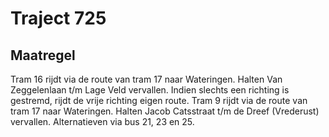 # Traject 725 
## Maatregel
Tram 16 rijdt via de route van tram 17 naar Wateringen.
Halten Van Zeggelenlaan t/m Lage Veld vervallen.
Indien slechts een richting is gestremd, rijdt de vrije richting eigen route.
Tram 9 rijdt via de route van tram 17 naar Wateringen.
Halten Jacob Catsstraat t/m de Dreef (Vrederust) vervallen.
Alternatieven via bus 21, 23 en 25.
